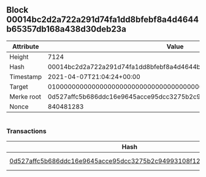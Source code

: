 ## Block 00014bc2d2a722a291d74fa1dd8bfebf8a4d4644b65357db168a438d30deb23a

Attribute | Value
--- | ---
Height | 7124
Hash | 00014bc2d2a722a291d74fa1dd8bfebf8a4d4644b65357db168a438d30deb23a
Timestamp | 2021-04-07T21:04:24+00:00
Target | 0100000000000000000000000000000000000000000000000000000000000000
Merke root | 0d527affc5b686ddc16e9645acce95dcc3275b2c94993108f12348469465af34
Nonce | 840481283

```

```

### Transactions

Hash | Amount
--- | ---
[0d527affc5b686ddc16e9645acce95dcc3275b2c94993108f12348469465af34](0d527affc5b686ddc16e9645acce95dcc3275b2c94993108f12348469465af34.md) | 10.00000000 SKEPTI 
